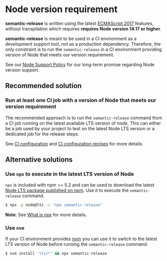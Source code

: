 # Node version requirement

**semantic-release** is written using the latest [ECMAScript 2017](https://www.ecma-international.org/publications/standards/Ecma-262.htm) features, without transpilation which requires **requires Node version 14.17 or higher**.

**semantic-release** is meant to be used in a CI environment as a development support tool, not as a production dependency.
Therefore, the only constraint is to run the `semantic-release` in a CI environment providing version of Node that meets our version requirement.

See our [Node Support Policy](node-support-policy.md) for our long-term promise regarding Node version support.

## Recommended solution

### Run at least one CI job with a version of Node that meets our version requirement

The recommended approach is to run the `semantic-release` command from a CI job running on the latest available LTS version of node.
This can either be a job used by your project to test on the latest Node LTS version or a dedicated job for the release steps.

See [CI configuration](../usage/ci-configuration.md) and [CI configuration recipes](../recipes/README.md#ci-configurations) for more details.

## Alternative solutions

### Use `npx` to execute in the latest LTS version of Node

`npx` is included with npm >= 5.2 and can be used to download the latest [Node LTS package published on npm](https://www.npmjs.com/package/node).
Use it to execute the `semantic-release` command.

```bash
$ npx -p node@lts -c "npx semantic-release"
```

**Note**: See [What is npx](./FAQ.md#what-is-npx) for more details.

### Use `nvm`

If your CI environment provides [nvm](https://github.com/creationix/nvm) you can use it to switch to the latest LTS version of Node before running the `semantic-release` command.

```bash
$ nvm install 'lts/*' && npx semantic-release
```
